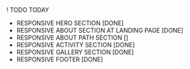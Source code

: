 ! TODO TODAY

- RESPONSIVE HERO SECTION [DONE]
- RESPONSIVE ABOUT SECTION AT LANDING PAGE [DONE]
- RESPONSIVE ABOUT PATH SECTION []
- RESPONSIVE ACTIVITY SECTION [DONE]
- RESPONSIVE GALLERY SECTION [DONE]
- RESPONSIVE FOOTER [DONE]
